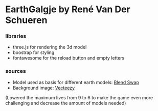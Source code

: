 # EarthGalgje by René Van Der Schueren

### libraries
- three.js for rendering the 3d model
- boostrap for styling
- fontawesome for the reload button and empty letters

### sources
- Model used as basis for different earth models: [Blend Swap](https://blendswap.com/blend/19481)  
- Background image: [Vecteezy](https://www.vecteezy.com/vector-art/1589630-green-background-with-fading-square-and-dots)

(Lowered the maximum lives from 9 to 6 to make the game even more challenging and decrease the amount of models needed)